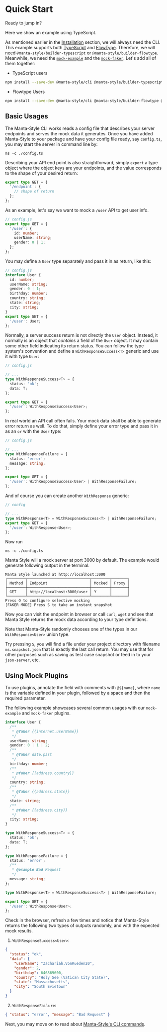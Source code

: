 # Quick Start

Ready to jump in?

Here we show an example using TypeScript.

As mentioned earlier in the [Installation](./Installation.md) section, we will always need the CLI.
This example supports both [TypeScript](http://www.typescriptlang.org/) and [FlowType](http://flowtype.org). Therefore, we will need `@manta-style/builder-typescript` or `@manta-style/builder-flowtype`.
Meanwhile, we need the [`mock-example`](./Plugins.md#mock-example) and the [`mock-faker`](./Plugins.md#mock-faker). Let's add all of them together:

- TypeScript users

```sh
npm install --save-dev @manta-style/cli @manta-style/builder-typescript @manta-style/mock-example @manta-style/mock-faker
```

- Flowtype Users

```sh
npm install --save-dev @manta-style/cli @manta-style/builder-flowtype @manta-style/mock-example @manta-style/mock-faker
```

## Basic Usages

The Manta-Style CLI works reads a config file that describes your server endpoints and serves the mock data it generates. Once you have added Manta-Style to your package and have your config file ready, say `config.ts`, you may start the server in command line by:

```
ms -c ./config.ts
```

Describing your API end point is also straightforward, simply `export` a type object where the object keys are your endpoints, and the value corresponds to the shape of your desired return:

```typescript
export type GET = {
  '/endpoint': {
    // shape of return
  };
};
```

As an example, let's say we want to mock a `/user` API to get user info.

<!-- _The following config works on both TypeScript and Flow._ -->

```ts
// config.js
export type GET = {
  '/user': {
    id: number;
    userName: string;
    gender: 0 | 1;
  };
};
```

You may define a `User` type separately and pass it in as return, like this:

```ts
// config.js
interface User {
  id: number;
  userName: string;
  gender: 0 | 1;
  birthday: number;
  country: string;
  state: string;
  city: string;
}
export type GET = {
  '/user': User;
};
```

Normally, a server success return is not directly the `User` object. Instead, it normally is an object that _contains_ a field of the `User` object. It may contain some other field indicating its return status. You can follow the type system's convention and define a `WithResponseSuccess<T>` generic and use it with type `User`:

```ts
// config.js

// ...
type WithResponseSuccess<T> = {
  status: 'ok';
  data: T;
};

export type GET = {
  '/user': WithResponseSuccess<User>;
};
```

In real world an API call often fails. Your mock data shall be able to generate error return as well. To do that, simply define your error type and pass it in as an `or` with the `User` type:

```ts
// config.js

// ...
type WithResponseFailure = {
  status: 'error';
  message: string;
};

export type GET = {
  '/user': WithResponseSuccess<User> | WithResponseFailure;
};
```

And of course you can create another `WithResponse` generic:

```ts
// config

// ...
type WithResponse<T> = WithResponseSuccess<T> | WithResponseFailure;
export type GET = {
  '/user': WithResponse<User>;
};
```

Now run

```
ms -c ./config.ts
```

Manta Style will a mock server at port 3000 by default. The example would generate following output in the terminal:

```
Manta Style launched at http://localhost:3000
┌────────┬────────────────────────────┬────────┬───────┐
│ Method │ Endpoint                   │ Mocked │ Proxy │
├────────┼────────────────────────────┼────────┼───────┤
│ GET    │ http://localhost:3000/user │ Y      │       │
└────────┴────────────────────────────┴────────┴───────┘
Press O to configure selective mocking
[FAKER MODE] Press S to take an instant snapshot
```

Now you can visit the endpoint in browser or call `curl`, `wget` and see that Manta Style returns the mock data according to your type definitions.

Note that Manta-Style randomly chooses one of the types in our `WithResponse<User>` union type.

Try pressing `S`, you will find a file under your project directory with filename `ms.snapshot.json` that is exactly the last call return.
You may use that for other purposes such as saving as test case snapshot or feed in to your `json-server`, etc.

<!-- TODO add this section and put a link here -->

## Using Mock Plugins

To use plugins, annotate the field with comments with `@${name}`, where `name` is the variable defined in your plugin, followed by a space and then the required parameter.

The following example showcases several common usages with our `mock-example` and `mock-faker` plugins.

```ts
interface User {
  /**
   * @faker {{internet.userName}}
   */
  userName: string;
  gender: 0 | 1 | 2;
  /**
   * @faker date.past
   */
  birthday: number;
  /**
   * @faker {{address.country}}
   */
  country: string;
  /**
   * @faker {{address.state}}
   */
  state: string;
  /**
   * @faker {{address.city}}
   */
  city: string;
}

type WithResponseSuccess<T> = {
  status: 'ok';
  data: T;
};

type WithResponseFailure = {
  status: 'error';
  /**
   * @example Bad Request
   */
  message: string;
};

type WithResponse<T> = WithResponseSuccess<T> | WithResponseFailure;

export type GET = {
  '/user': WithResponse<User>;
};
```

Check in the browser, refresh a few times and notice that Manta-Style returns the following two types of outputs randomly, and with the expected mock results.

1. `WithResponseSuccess<User>`:

```json
{
  "status": "ok",
  "data": {
    "userName": "Zachariah.VonRueden20",
    "gender": 2,
    "birthday": 646869600,
    "country": "Holy See (Vatican City State)",
    "state": "Massachusetts",
    "city": "South Evietown"
  }
}
```

2. `WithResponseFailure`:

```json
{ "status": "error", "message": "Bad Request" }
```

Next, you may move on to read about [Manta-Style's CLI commands](./Usage.md).
